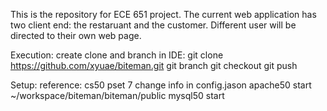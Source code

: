 This is the repository for ECE 651 project.
The current web application has two client end: the restaruant and the customer.
Different user will be directed to their own web page.


Execution:
create clone and branch in IDE: 
git clone https://github.com/xyuae/biteman.git
git branch <branchname>
git checkout <branchname>
git push

Setup:
reference: cs50 pset 7
change info in config.jason 
apache50 start ~/workspace/biteman/biteman/public
 mysql50 start
 

